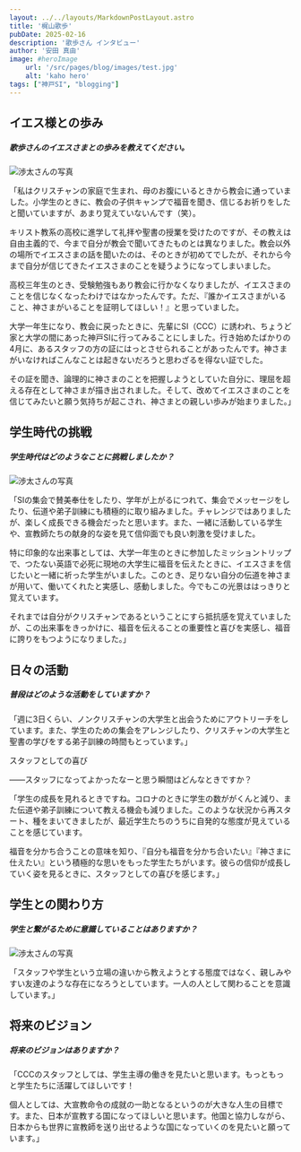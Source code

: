 ```yaml
---
layout: ../../layouts/MarkdownPostLayout.astro
title: '梶山歌歩'
pubDate: 2025-02-16
description: '歌歩さん インタビュー'
author: '安田 真由'
image: #heroImage
    url: '/src/pages/blog/images/test.jpg'
    alt: 'kaho hero'
tags: ["神戸SI", "blogging"]
---
```


<!-- Markdown Basics -->
<!-- https://www.markdownguide.org/basic-syntax/ -->



## **イエス様との歩み**
##### *歌歩さんのイエスさまとの歩みを教えてください。*

![渉太さんの写真](images/kaho1.jpg)

「私はクリスチャンの家庭で生まれ、母のお腹にいるときから教会に通っていました。小学生のときに、教会の子供キャンプで福音を聞き、信じるお祈りをしたと聞いていますが、あまり覚えていないんです（笑）。

キリスト教系の高校に進学して礼拝や聖書の授業を受けたのですが、その教えは自由主義的で、今まで自分が教会で聞いてきたものとは異なりました。教会以外の場所でイエスさまの話を聞いたのは、そのときが初めてでしたが、それから今まで自分が信じてきたイエスさまのことを疑うようになってしまいました。

高校三年生のとき、受験勉強もあり教会に行かなくなりましたが、イエスさまのことを信じなくなったわけではなかったんです。ただ、『誰かイエスさまがいること、神さまがいることを証明してほしい！』と思っていました。

大学一年生になり、教会に戻ったときに、先輩にSI（CCC）に誘われ、ちょうど家と大学の間にあった神戸SIに行ってみることにしました。行き始めたばかりの4月に、あるスタッフの方の証にはっとさせられることがあったんです。神さまがいなければこんなことは起きないだろうと思わざるを得ない証でした。

その証を聞き、論理的に神さまのことを把握しようとしていた自分に、理屈を超える存在として神さまが描き出されました。そして、改めてイエスさまのことを信じてみたいと願う気持ちが起こされ、神さまとの親しい歩みが始まりました。」

## **学生時代の挑戦**

##### *学生時代はどのようなことに挑戦しましたか？*

![渉太さんの写真](images/kaho2.jpg)

「SIの集会で賛美奉仕をしたり、学年が上がるにつれて、集会でメッセージをしたり、伝道や弟子訓練にも積極的に取り組みました。チャレンジではありましたが、楽しく成長できる機会だったと思います。また、一緒に活動している学生や、宣教師たちの献身的な姿を見て信仰面でも良い刺激を受けました。

特に印象的な出来事としては、大学一年生のときに参加したミッショントリップで、つたない英語で必死に現地の大学生に福音を伝えたときに、イエスさまを信じたいと一緒に祈った学生がいました。このとき、足りない自分の伝道を神さまが用いて、働いてくれたと実感し、感動しました。今でもこの光景ははっきりと覚えています。

それまでは自分がクリスチャンであるということにすら抵抗感を覚えていましたが、この出来事をきっかけに、福音を伝えることの重要性と喜びを実感し、福音に誇りをもつようになりました。」

## **日々の活動**

##### *普段はどのような活動をしていますか？*

「週に3日くらい、ノンクリスチャンの大学生と出会うためにアウトリーチをしています。また、学生のための集会をアレンジしたり、クリスチャンの大学生と聖書の学びをする弟子訓練の時間もとっています。」

スタッフとしての喜び

――スタッフになってよかったなーと思う瞬間はどんなときですか？

「学生の成長を見れるときですね。コロナのときに学生の数ががくんと減り、また伝道や弟子訓練について教える機会も減りました。このような状況から再スタート、種をまいてきましたが、最近学生たちのうちに自発的な態度が見えていることを感じています。

福音を分かち合うことの意味を知り、『自分も福音を分かち合いたい』『神さまに仕えたい』という積極的な思いをもった学生たちがいます。彼らの信仰が成長していく姿を見るときに、スタッフとしての喜びを感じます。」

## **学生との関わり方**

##### *学生と繋がるために意識していることはありますか？*

![渉太さんの写真](images/kaho3.jpg)

「スタッフや学生という立場の違いから教えようとする態度ではなく、親しみやすい友達のような存在になろうとしています。一人の人として関わることを意識しています。」

## **将来のビジョン**

##### *将来のビジョンはありますか？*

「CCCのスタッフとしては、学生主導の働きを見たいと思います。もっともっと学生たちに活躍してほしいです！

個人としては、大宣教命令の成就の一助となるというのが大きな人生の目標です。また、日本が宣教する国になってほしいと思います。他国と協力しながら、日本からも世界に宣教師を送り出せるような国になっていくのを見たいと願っています。」

